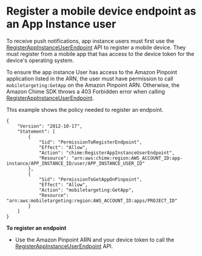# Register a mobile device endpoint as an App Instance user<a name="register-endpoint"></a>

To receive push notifications, app instance users must first use the [RegisterAppInstanceUserEndpoint](https://docs.aws.amazon.com/chime-sdk/latest/APIReference/API_identity-chime_RegisterAppInstanceUserEndpoint.html) API to register a mobile device\. They must register from a mobile app that has access to the device token for the device's operating system\.

To ensure the app instance User has access to the Amazon Pinpoint application listed in the ARN, the user must have permission to call `mobiletargeting:GetApp` on the Amazon Pinpoint ARN\. Otherwise, the Amazon Chime SDK throws a 403 Forbidden error when calling [RegisterAppInstanceUserEndpoint](https://docs.aws.amazon.com/chime-sdk/latest/APIReference/API_identity-chime_RegisterAppInstanceUserEndpoint.html)\.

This example shows the policy needed to register an endpoint\.

```
{ 
    "Version": "2012-10-17",
    "Statement": [
        {
            "Sid": "PermissionToRegisterEndpoint",
            "Effect": "Allow",
            "Action": "chime:RegisterAppInstanceUserEndpoint",
            "Resource": "arn:aws:chime:region:AWS_ACCOUNT_ID:app-instance/APP_INSTANCE_ID/user/APP_INSTANCE_USER_ID"
        },
        {
            "Sid": "PermissionToGetAppOnPinpoint",
            "Effect": "Allow",
            "Action": "mobiletargeting:GetApp",
            "Resource": "arn:aws:mobiletargeting:region:AWS_ACCOUNT_ID:apps/PROJECT_ID"
        }
    ]
}
```

**To register an endpoint**
+ Use the Amazon Pinpoint ARN and your device token to call the [RegisterAppInstanceUserEndpoint](https://docs.aws.amazon.com/chime-sdk/latest/APIReference/API_identity-chime_RegisterAppInstanceUserEndpoint.html) API\.